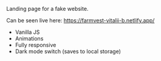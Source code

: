 Landing page for a fake website.

Can be seen live here:
https://farmvest-vitalii-b.netlify.app/

- Vanilla JS
- Animations
- Fully responsive
- Dark mode switch (saves to local storage)
